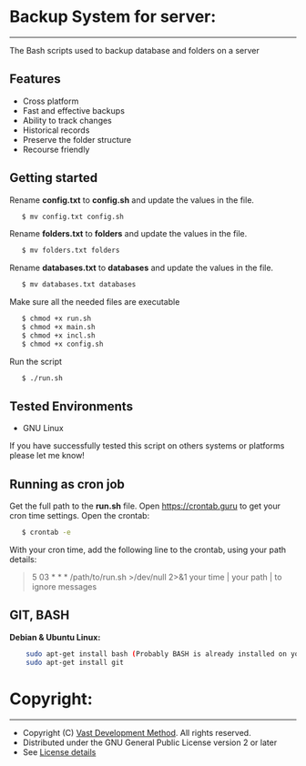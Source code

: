 # Backup System for server:
---------------------
The Bash scripts used to backup database and folders on a server

## Features

* Cross platform
* Fast and effective backups
* Ability to track changes
* Historical records
* Preserve the folder structure
* Recourse friendly

## Getting started

Rename __config.txt__ to __config.sh__ and update the values in the file.

```bash
   $ mv config.txt config.sh
```

Rename __folders.txt__ to __folders__ and update the values in the file.              	

```bash
   $ mv folders.txt folders
```

Rename __databases.txt__ to __databases__ and update the values in the file.

```bash
   $ mv databases.txt databases
```

Make sure all the needed files are executable

```bash
   $ chmod +x run.sh
   $ chmod +x main.sh
   $ chmod +x incl.sh
   $ chmod +x config.sh
```

Run the script

```bash
   $ ./run.sh
```

## Tested Environments

* GNU Linux

If you have successfully tested this script on others systems or platforms please let me know!

## Running as cron job
Get the full path to the __run.sh__ file. Open https://crontab.guru to get your cron time settings. Open the crontab:
```bash
   $ crontab -e
```
With your cron time, add the following line to the crontab, using your path details:
> 5 03 * * * /path/to/run.sh >/dev/null 2>&1
> your time |  your path    | to ignore messages
   
## GIT, BASH

**Debian & Ubuntu Linux:**
```bash
    sudo apt-get install bash (Probably BASH is already installed on your system)
    sudo apt-get install git
```

# Copyright:
---------------------
* Copyright (C) [Vast Development Method](https://www.vdm.io). All rights reserved. 
* Distributed under the GNU General Public License version 2 or later
* See [License details](https://www.vdm.io/gnu-gpl)

